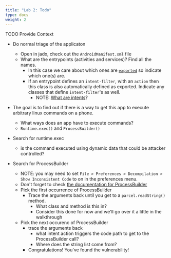 ```yaml
---
title: "Lab 2: Todo"
type: docs
weight: 2
---
```


TODO Provide Context

- Do normal triage of the applicaton
  - Open in jadx, check out the `AndroidManifest.xml` file
  - What are the entrypoints (activities and services)? Find all the names.
    - In this case we care about which ones are
      [`exported`](https://developer.android.com/privacy-and-security/risks/android-exported)
      so indicate which one(s) are.
    - If an entrypoint defines an `intent-filter`, with an `action` then this
      class is also automatically defined as exported. Indicate any classes that
      define `intent-filter`'s as well.
      - NOTE:
        [What are intents](https://developer.android.com/guide/components/intents-filters)?

- The goal is to find out if there is a way to get this app to execute arbitrary
  linux commands on a phone.
  - What ways does an app have to execute commands?
  - `Runtime.exec()` and `ProcessBuilder()`

- Search for runtime.exec
  - is the command executed using dynamic data that could be attacker
    controlled?

- Search for ProcessBuilder
  - NOTE: you may need to set
    `File > Preferences > Decompilation > Show Inconsistent Code` to on in the
    preferences menu.
  - Don't forget to check
    [the documentation for ProcessBuilder](https://developer.android.com/reference/java/lang/ProcessBuilder#ProcessBuilder(java.util.List%3Cjava.lang.String%3E))
  - Pick the first occurrence of ProcessBuilder
    - Trace the arguments back until you get to a `parcel.readString()` method.
      - What class and method is this in?
      - Consider this done for now and we'll go over it a little in the
        walkthrough
  - Pick the next occurenc of ProcessBuilder
    - trace the arguments back
      - what intent action triggers the code path to get to the ProcessBuilder
        call?
      - Where does the string list come from?
    - Congratulations! You've found the vulnerability!
